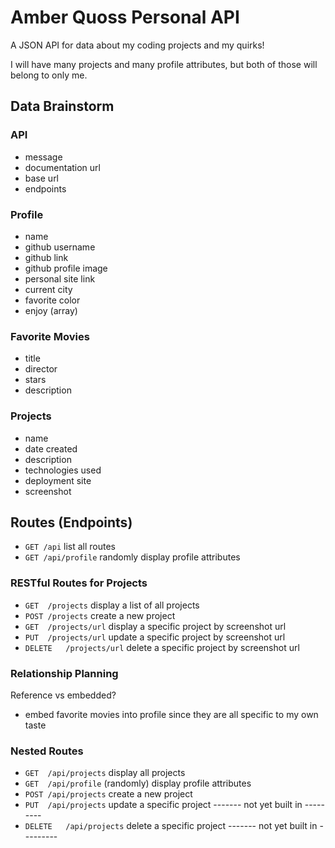 # Amber Quoss Personal API

A JSON API for data about my coding projects and my quirks!

I will have many projects and many profile attributes, but both of those will belong to only me.

## Data Brainstorm

### API
- message
- documentation url
- base url
- endpoints

### Profile

- name
- github username
- github link
- github profile image
- personal site link
- current city
- favorite color
- enjoy (array)

### Favorite Movies

- title
- director
- stars
- description

### Projects

- name
- date created
- description
- technologies used
- deployment site
- screenshot

## Routes  (Endpoints)

- `GET /api`         list all routes
- `GET /api/profile` randomly display profile attributes

### RESTful Routes for Projects

- `GET	/projects`	 	    display a list of all projects
- `POST	/projects`	        create a new project
- `GET	/projects/url`	    display a specific project by screenshot url
- `PUT	/projects/url`	    update a specific project by screenshot url
- `DELETE	/projects/url`  delete a specific project by screenshot url

### Relationship Planning

Reference vs embedded?
  - embed favorite movies into profile since they are all specific to my own taste
    
### Nested Routes 

- `GET	/api/projects`	 	        display all projects
- `GET  /api/profile`               (randomly) display profile attributes
- `POST	/api/projects`	            create a new project
- `PUT	/api/projects`          	update a specific project
------- not yet built in ---------
- `DELETE	/api/projects`          delete a specific project
------- not yet built in ---------